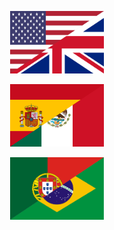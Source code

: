 <!-- markdownlint-disable -->

<p align="center">
  <a href="https://github.com/Mestre-Tramador/.github/blob/main/CONTRIBUTING.EN.md">
    <img
      src="https://raw.githubusercontent.com/Mestre-Tramador/.github/refs/heads/main/assets/en.svg"
      alt="English"
      width="150"
      height="100"
    />
  </a>
</p>

<p align="center">
  <a href="https://github.com/Mestre-Tramador/.github/blob/main/CONTRIBUTING.ES.md">
    <img
      src="https://raw.githubusercontent.com/Mestre-Tramador/.github/refs/heads/main/assets/es.svg"
      alt="Spanish"
      width="150"
      height="100"
    />
  </a>
</p>

<p align="center">
  <a href="https://github.com/Mestre-Tramador/.github/blob/main/CONTRIBUTING.PT.md">
    <img
      src="https://raw.githubusercontent.com/Mestre-Tramador/.github/refs/heads/main/assets/pt.svg"
      alt="Português"
      width="150"
      height="100"
    />
  </a>
</p>

